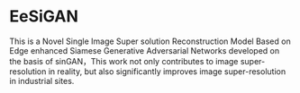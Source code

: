 # EeSiGAN
This is a Novel Single Image Super solution Reconstruction Model Based on Edge enhanced Siamese Generative Adversarial Networks developed on the basis of sinGAN，This work not only contributes to image super-resolution in reality, but also significantly improves image super-resolution in industrial sites.
